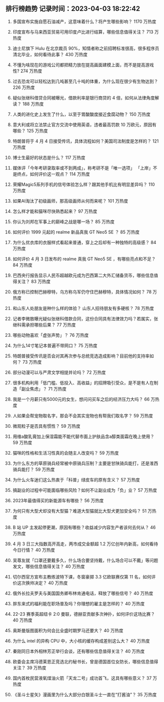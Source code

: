 
## 排行榜趋势 记录时间：2023-04-03 18:22:42
  
  1. 多国宣布实施自愿石油减产，这意味着什么？将产生哪些影响？ 1170 万热度
    
  2. 印度宣布与马来西亚贸易可用印度卢比进行结算，哪些信息值得关注？ 713 万热度
    
  3. 迪士尼旗下 Hulu 在北京裁员 90%，知情者称之前招聘标准很高，很多程序员清北毕业，如何看待此事？ 430 万热度
    
  4. 不懂为啥现在的游戏公司都把精力放在提高画面建模上面，而不是提高游戏性? 274 万热度
    
  5. 过去恐龙可以轻松达到几吨甚至几十吨的体重，为什么现在很少有生物达到？ 226 万热度
    
  6. 疑似张继科借贷合同被曝光，借款利率是银行商贷的 4 倍，如何从法律角度解读？ 188 万热度
    
  7. 人类的进化史上发生了什么，以至于胃酸酸度接近食腐动物？ 150 万热度
    
  8. 意大利或将立法禁止官方交流中使用英语，违者最高罚款 10 万欧元，原因有哪些？ 125 万热度
    
  9. 特朗普将于 4 月 4 日接受传讯，具体流程如何？美国司法制度是怎样的？ 121 万热度
    
  10. 博士生最好的状态是什么？ 117 万热度
    
  11. 媒体评「今年考研录取率或不到两成」，称考研不是「唯一选项」 「上岸」不是终点，如何评价这一观点？ 114 万热度
    
  12. 荣耀Magic5系列手机的信号体验怎么样？跟其他手机比有明显差异吗？ 110 万热度
    
  13. 如果AI淘汰了初级画师，那高级画师从何而来呢？ 101 万热度
    
  14. 怎么样才能和猫咪尽快熟悉起来？ 97 万热度
    
  15. 你认为刘邦在军事上的巅峰之战是哪一场？ 85 万热度
    
  16. 如何评价 1999 元起的 realme 新品真我 GT Neo5 SE ？ 85 万热度
    
  17. 为什么优衣库的衣服样式看起来普通，穿上之后却有一种独特的高级感？ 84 万热度
    
  18. 如何评价 4 月 3 日发布的 realme 真我 GT Neo5 SE ，有哪些亮点和不足？ 84 万热度
    
  19. 巴西央行报告显示人民币超越欧元成为巴西第二大外汇储备货币，哪些信息值得关注？ 83 万热度
    
  20. 俄方称已控制巴赫穆特，乌方称乌军仍守住巴赫穆特，具体情况如何？ 78 万热度
    
  21. 和山东人处朋友是种什么样的体验？ 山东人招待朋友有多硬核？ 78 万热度
    
  22. 记者李微敖曝光疑似张继科借款合同，这份合同具有法律效力吗？若属实，张继科需承担哪些后果？ 77 万热度
    
  23. 哪些动物喜欢「虚张声势」？ 76 万热度
    
  24. 为什么14寸笔记本普遍不带网口？ 75 万热度
    
  25. 特朗普接受传讯是否会对其再次参与总统竞选造成影响？目前他的支持率如何？ 73 万热度
    
  26. 部分动漫可以与严肃文学相提并论吗？ 72 万热度
    
  27. 很多机构利用「低门槛、低投入、高收益」的招牌吸引受众，是不是有人在制造「副业焦虑」？ 71 万热度
    
  28. 我是一个月薪只有5000元的女生，想问问买车之后的经济压力大吗？ 66 万热度
    
  29. 人如果会帮宠物取名字，那会不会其实宠物也有帮我们取名字？ 59 万热度
    
  30. 微观粒子是否具有惯性？ 59 万热度
    
  31. 用维a酸乳膏加上保湿霜能不能代替市面上护肤品含a醇类面霜在晚上使用？ 59 万热度
    
  32. 猫咪的性格和生活习性真的会随主人改变吗？ 59 万热度
    
  33. 为什么东方的草原骑兵经常被中原骑兵压制？主要是甘陕骑兵能打，还是淮西骑兵能打？ 59 万热度
    
  34. 为什么火车迷们这么热衷于「科普」绿皮车的原有含义？ 57 万热度
    
  35. 搞副业的过程中可能面临哪些风险？如何不让副业成为「负」业？ 57 万热度
    
  36. 2023年最值得买的新能源车有哪些？ 56 万热度
    
  37. 为何只有大型犬却没有大型猫？难道大型猫就比大型犬更加安全吗？ 51 万热度
    
  38. B 站 UP 主发起停更潮，原因有哪些？收益减少内容生产者该何去何从？ 46 万热度
    
  39. 4 月 3 日三大指数高开高走，两市成交金额超 1.2 万亿创年内新高，如何看待今日行情？ 40 万热度
    
  40. 吴尊友就「口罩还要戴多久，什么场合要坚持戴，什么场合可以不戴」等问题发文，哪些信息值得关注？ 40 万热度
    
  41. 切尔西官方宣布主教练波特下课，冬窗豪掷 3.3 亿欧联赛仅第 11 名，如何评价这次换帅决定？ 40 万热度
    
  42. 俄外长拉夫罗夫与美国国务卿布林肯通电话，释放了哪些信号？ 40 万热度
    
  43. 胖东来式的福利能在职场普及吗？你理想的雇主是怎样的？ 40 万热度
    
  44. 22-23 赛季英超纽卡 2:0 曼联，德赫亚贡献多次神扑，如何评价这场比赛？ 40 万热度
    
  45. 奥斯曼版图面积为何会比全盛时期罗马还要大？ 40 万热度
    
  46. 为什么 intel 的异构 CPU 中，大小核的缓存构成差别这么大？ 40 万热度
    
  47. 秦刚同日本外相林芳正举行会谈，还有哪些信息值得关注？ 40 万热度
    
  48. 欧委会主席冯德莱恩正竞选北约秘书长，曾是德国首位女防长，哪些信息值得关注？ 39 万热度
    
  49. 国内首枚民营液氧煤油火箭「天龙二号」成功首飞，这具有哪些意义？ 37 万热度
    
  50. 《圣斗士星矢》漫画里为什么大部分白银圣斗士一直在“打酱油”？ 35 万热度
    